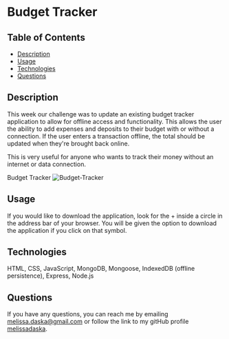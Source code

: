 # Budget Tracker

  ## Table of Contents
  
  * [Description](#description)
  * [Usage](#usage)
  * [Technologies](#technologies)
  * [Questions](#questions)

## Description

This week our challenge was to update an existing budget tracker application to allow for offline access and functionality. This allows the user the ability to add expenses and deposits to their budget with or without a connection. If the user enters a transaction offline, the total should be updated when they're brought back online.

This is very useful for anyone who wants to track their money without an internet or data connection.

Budget Tracker
![Budget-Tracker](./public/assets/budget_tracker.png)

## Usage
If you would like to download the application, look for the + inside a circle in the address bar of your browser. You will be given the option to download the application if you click on that symbol.

## Technologies
HTML, CSS, JavaScript, MongoDB, Mongoose, IndexedDB (offline persistence), Express, Node.js

## Questions
If you have any questions, you can reach me by emailing [melissa.daska@gmail.com](mailto:melissa.daska@gmail.com) or follow the link to my gitHub profile [melissadaska](https://github.com/melissadaska).
